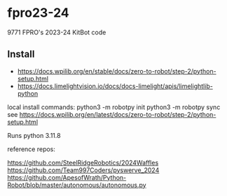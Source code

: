 # fpro23-24
9771 FPRO's 2023-24 KitBot code

## Install 
- https://docs.wpilib.org/en/stable/docs/zero-to-robot/step-2/python-setup.html
- https://docs.limelightvision.io/docs/docs-limelight/apis/limelightlib-python

local install commands: 
python3 -m robotpy init
python3 -m robotpy sync
see https://docs.wpilib.org/en/latest/docs/zero-to-robot/step-2/python-setup.html

Runs python 3.11.8

reference repos: 

https://github.com/SteelRidgeRobotics/2024Waffles
https://github.com/Team997Coders/pyswerve_2024
https://github.com/ApesofWrath/Python-Robot/blob/master/autonomous/autonomous.py



